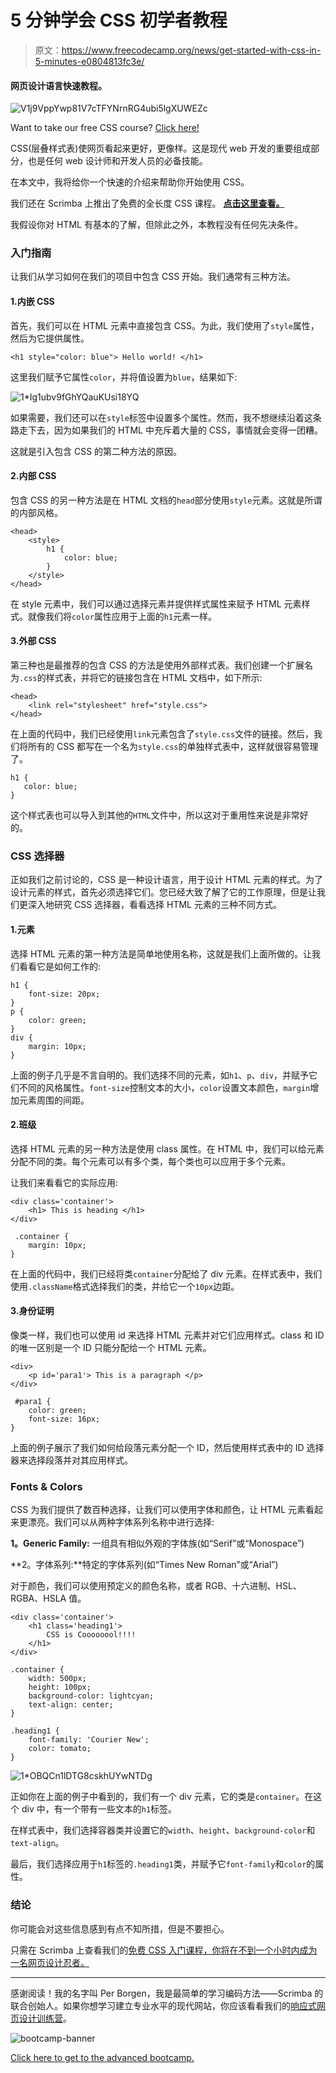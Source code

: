 # 5 分钟学会 CSS 初学者教程

> 原文：<https://www.freecodecamp.org/news/get-started-with-css-in-5-minutes-e0804813fc3e/>

#### 网页设计语言快速教程。

![V1j9VppYwp81V7cTFYNrnRG4ubi5lgXUWEZc](img/942024753f1a1d80026b71122cb6460d.png)

Want to take our free CSS course? [Click here!](https://scrimba.com/g/gintrotocss?utm_source=freecodecamp.org&utm_medium=referral&utm_campaign=gintrotocss_5_minute_article)

CSS(层叠样式表)使网页看起来更好，更像样。这是现代 web 开发的重要组成部分，也是任何 web 设计师和开发人员的必备技能。

在本文中，我将给你一个快速的介绍来帮助你开始使用 CSS。

我们还在 Scrimba 上推出了免费的全长度 CSS 课程。 **[点击这里查看。](https://scrimba.com/g/gintrotocss?utm_source=freecodecamp.org&utm_medium=referral&utm_campaign=gintrotocss_5_minute_article)**

我假设你对 HTML 有基本的了解，但除此之外，本教程没有任何先决条件。

### 入门指南

让我们从学习如何在我们的项目中包含 CSS 开始。我们通常有三种方法。

#### 1.内嵌 CSS

首先，我们可以在 HTML 元素中直接包含 CSS。为此，我们使用了`style`属性，然后为它提供属性。

```
<h1 style="color: blue"> Hello world! </h1> 
```

这里我们赋予它属性`color`，并将值设置为`blue`，结果如下:

![1*Ig1ubv9fGhYQauKUsi18YQ](img/d83df20cb9f67284dfbdf812bd1df33d.png)

如果需要，我们还可以在`style`标签中设置多个属性。然而，我不想继续沿着这条路走下去，因为如果我们的 HTML 中充斥着大量的 CSS，事情就会变得一团糟。

这就是引入包含 CSS 的第二种方法的原因。

#### 2.内部 CSS

包含 CSS 的另一种方法是在 HTML 文档的`head`部分使用`style`元素。这就是所谓的内部风格。

```
<head>  
    <style>  
        h1 {  
            color: blue;  
        }  
    </style>  
</head> 
```

在 style 元素中，我们可以通过选择元素并提供样式属性来赋予 HTML 元素样式。就像我们将`color`属性应用于上面的`h1`元素一样。

#### 3.外部 CSS

第三种也是最推荐的包含 CSS 的方法是使用外部样式表。我们创建一个扩展名为`.css`的样式表，并将它的链接包含在 HTML 文档中，如下所示:

```
<head>  
    <link rel="stylesheet" href="style.css">  
</head> 
```

在上面的代码中，我们已经使用`link`元素包含了`style.css`文件的链接。然后，我们将所有的 CSS 都写在一个名为`style.css`的单独样式表中，这样就很容易管理了。

```
h1 {  
   color: blue;  
} 
```

这个样式表也可以导入到其他的`HTML`文件中，所以这对于重用性来说是非常好的。

### CSS 选择器

正如我们之前讨论的，CSS 是一种设计语言，用于设计 HTML 元素的样式。为了设计元素的样式，首先必须选择它们。您已经大致了解了它的工作原理，但是让我们更深入地研究 CSS 选择器，看看选择 HTML 元素的三种不同方式。

#### 1.元素

选择 HTML 元素的第一种方法是简单地使用名称，这就是我们上面所做的。让我们看看它是如何工作的:

```
h1 {  
    font-size: 20px;  
}  
p {  
    color: green;  
}  
div {  
    margin: 10px;  
} 
```

上面的例子几乎是不言自明的。我们选择不同的元素，如`h1`、`p`、`div`，并赋予它们不同的风格属性。`font-size`控制文本的大小，`color`设置文本颜色，`margin`增加元素周围的间距。

#### 2.班级

选择 HTML 元素的另一种方法是使用 class 属性。在 HTML 中，我们可以给元素分配不同的类。每个元素可以有多个类，每个类也可以应用于多个元素。

让我们来看看它的实际应用:

```
<div class='container'>  
    <h1> This is heading </h1>  
</div> 
```

```
 .container {  
    margin: 10px;  
} 
```

在上面的代码中，我们已经将类`container`分配给了 div 元素。在样式表中，我们使用`.className`格式选择我们的类，并给它一个`10px`边距。

#### 3.身份证明

像类一样，我们也可以使用 id 来选择 HTML 元素并对它们应用样式。class 和 ID 的唯一区别是一个 ID 只能分配给一个 HTML 元素。

```
<div>  
    <p id='para1'> This is a paragraph </p>  
</div> 
```

```
 #para1 {  
    color: green;  
    font-size: 16px;  
} 
```

上面的例子展示了我们如何给段落元素分配一个 ID，然后使用样式表中的 ID 选择器来选择段落并对其应用样式。

### Fonts & Colors

CSS 为我们提供了数百种选择，让我们可以使用字体和颜色，让 HTML 元素看起来更漂亮。我们可以从两种字体系列名称中进行选择:

**1。Generic Family:** 一组具有相似外观的字体族(如“Serif”或“Monospace”)

**2。字体系列:**特定的字体系列(如“Times New Roman”或“Arial”)

对于颜色，我们可以使用预定义的颜色名称，或者 RGB、十六进制、HSL、RGBA、HSLA 值。

```
<div class='container'>  
    <h1 class='heading1'>  
        CSS is Coooooool!!!!  
    </h1>  
</div> 
```

```
.container {  
    width: 500px;  
    height: 100px;  
    background-color: lightcyan;  
    text-align: center;  
}

.heading1 {  
    font-family: 'Courier New';  
    color: tomato;  
} 
```

![1*OBQCn1lDTG8cskhUYwNTDg](img/b6b88aee1753fadfc03871d4aafaebbb.png)

正如你在上面的例子中看到的，我们有一个 div 元素，它的类是`container`。在这个 div 中，有一个带有一些文本的`h1`标签。

在样式表中，我们选择容器类并设置它的`width`、`height`、`background-color`和`text-align`。

最后，我们选择应用于`h1`标签的`.heading1`类，并赋予它`font-family`和`color`的属性。

### 结论

你可能会对这些信息感到有点不知所措，但是不要担心。

只需在 Scrimba 上查看我们的[免费 CSS 入门课程，你将在不到一个小时内成为一名网页设计忍者。](https://scrimba.com/g/gintrotocss?utm_source=freecodecamp.org&utm_medium=referral&utm_campaign=gintrotocss_5_minute_article)

* * *

感谢阅读！我的名字叫 Per Borgen，我是最简单的学习编码方法——Scrimba 的联合创始人。如果你想学习建立专业水平的现代网站，你应该看看我们的[响应式网页设计训练营](https://scrimba.com/g/gresponsive?utm_source=freecodecamp.org&utm_medium=referral&utm_campaign=gintrotocss_5_minute_article)。

![bootcamp-banner](img/d73d65bd22f73ba9a8d9d2e0e8942cf3.png)

[Click here to get to the advanced bootcamp.](https://scrimba.com/g/gresponsive?utm_source=freecodecamp.org&utm_medium=referral&utm_campaign=gintrotocss_5_minute_article)